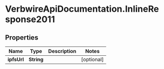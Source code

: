 # VerbwireApiDocumentation.InlineResponse2011

## Properties
Name | Type | Description | Notes
------------ | ------------- | ------------- | -------------
**ipfsUrl** | **String** |  | [optional] 
